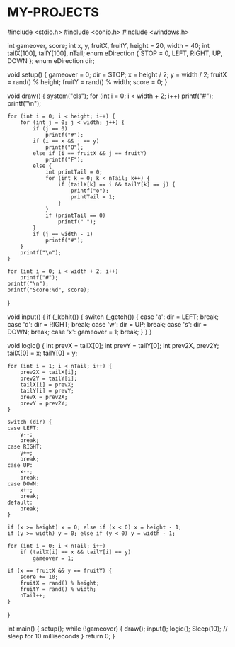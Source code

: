 # MY-PROJECTS




#include <stdio.h>
#include <conio.h>
#include <windows.h>

int gameover, score;
int x, y, fruitX, fruitY, height = 20, width = 40;
int tailX[100], tailY[100], nTail;
enum eDirection { STOP = 0, LEFT, RIGHT, UP, DOWN };
enum eDirection dir;

void setup() {
    gameover = 0;
    dir = STOP;
    x = height / 2;
    y = width / 2;
    fruitX = rand() % height;
    fruitY = rand() % width;
    score = 0;
}

void draw() {
    system("cls");
    for (int i = 0; i < width + 2; i++)
        printf("#");
    printf("\n");

    for (int i = 0; i < height; i++) {
        for (int j = 0; j < width; j++) {
            if (j == 0)
                printf("#");
            if (i == x && j == y)
                printf("O");
            else if (i == fruitX && j == fruitY)
                printf("F");
            else {
                int printTail = 0;
                for (int k = 0; k < nTail; k++) {
                    if (tailX[k] == i && tailY[k] == j) {
                        printf("o");
                        printTail = 1;
                    }
                }
                if (printTail == 0)
                    printf(" ");
            }
            if (j == width - 1)
                printf("#");
        }
        printf("\n");
    }

    for (int i = 0; i < width + 2; i++)
        printf("#");
    printf("\n");
    printf("Score:%d", score);
}

void input() {
    if (_kbhit()) {
        switch (_getch()) {
        case 'a':
            dir = LEFT;
            break;
        case 'd':
            dir = RIGHT;
            break;
        case 'w':
            dir = UP;
            break;
        case 's':
            dir = DOWN;
            break;
        case 'x':
            gameover = 1;
            break;
        }
    }
}

void logic() {
    int prevX = tailX[0];
    int prevY = tailY[0];
    int prev2X, prev2Y;
    tailX[0] = x;
    tailY[0] = y;

    for (int i = 1; i < nTail; i++) {
        prev2X = tailX[i];
        prev2Y = tailY[i];
        tailX[i] = prevX;
        tailY[i] = prevY;
        prevX = prev2X;
        prevY = prev2Y;
    }

    switch (dir) {
    case LEFT:
        y--;
        break;
    case RIGHT:
        y++;
        break;
    case UP:
        x--;
        break;
    case DOWN:
        x++;
        break;
    default:
        break;
    }

    if (x >= height) x = 0; else if (x < 0) x = height - 1;
    if (y >= width) y = 0; else if (y < 0) y = width - 1;

    for (int i = 0; i < nTail; i++)
        if (tailX[i] == x && tailY[i] == y)
            gameover = 1;

    if (x == fruitX && y == fruitY) {
        score += 10;
        fruitX = rand() % height;
        fruitY = rand() % width;
        nTail++;
    }
}

int main() {
    setup();
    while (!gameover) {
        draw();
        input();
        logic();
        Sleep(10); // sleep for 10 milliseconds
    }
    return 0;
}
